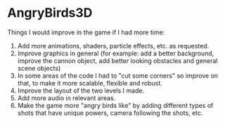 # AngryBirds3D

Things I would improve in the game if I had more time:
1. Add more animations, shaders, particle effects, etc. as requested.
2. Improve graphics in general (for example: add a better background, improve the cannon object, add better looking obstacles and general scene objects)
3. In some areas of the code I had to "cut some corners" so improve on that, to make it more scalable, flexible and robust.
4. Improve the layout of the two levels I made.
5. Add more audio in relevant areas.
6. Make the game more "angry birds like" by adding different types of shots that have unique powers, camera following the shots, etc.
